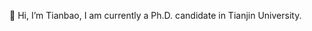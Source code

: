 👋 Hi, I’m Tianbao, I am currently a Ph.D. candidate in Tianjin University.



<!---
tianbao-li/tianbao-li is a ✨ special ✨ repository because its `README.md` (this file) appears on your GitHub profile.
You can click the Preview link to take a look at your changes.
--->
